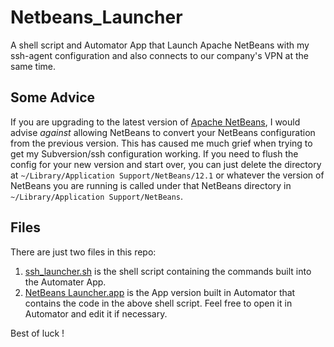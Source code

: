 # Netbeans_Launcher
A shell script and Automator App that Launch Apache NetBeans with my ssh-agent configuration and also connects to our company's VPN at the same time.

## Some Advice
If you are upgrading to the latest version of [Apache NetBeans](https://netbeans.apache.org/ "Apache NetBeans"), I would advise _against_ allowing NetBeans to convert your NetBeans configuration from the previous version.  This has caused me much grief when trying to get my Subversion/ssh configuration working.  If you need to flush the config for your new version and start over, you can just delete the directory at `~/Library/Application Support/NetBeans/12.1` or whatever the version of NetBeans you are running is called under that NetBeans directory in `~/Library/Application Support/NetBeans`.

## Files
There are just two files in this repo:
1. [ssh_launcher.sh](https://raw.githubusercontent.com/pyhammond/Netbeans_Launcher/main/ssh_launcher.sh "Raw Shell Code") is the shell script containing the commands built into the Automater App.
2. [NetBeans Launcher.app](https://github.com/pyhammond/Netbeans_Launcher/raw/main/NetBeans%20Launcher.zip "Zipped MacOS App") is the App version built in Automator that contains the code in the above shell script.  Feel free to open it in Automator and edit it if necessary.

Best of luck !
